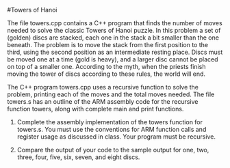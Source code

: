 #Towers of Hanoi

The file towers.cpp contains a C++ program that finds the number of moves 
needed to solve the classic Towers of Hanoi puzzle. In this problem a set of 
(golden) discs are stacked, each one in the stack a bit smaller than the one 
beneath. The problem is to move the stack from the first position to the third,
using the second position as an intermediate resting place. Discs must be moved
one at a time (gold is heavy), and a larger disc cannot be placed on top of a 
smaller one. According to the myth, when the priests finish moving the tower 
of discs according to these rules, the world will end.

The C++ program towers.cpp uses a recursive function to solve the problem, 
printing each of the moves and the total moves needed. The file towers.s has 
an outline of the ARM assembly code for the recursive function towers, along 
with complete main and print functions.

1. Complete the assembly implementation of the towers function for towers.s. 
You must use the conventions for ARM function calls and register usage as 
discussed in class. Your program must be recursive.

2. Compare the output of your code to the sample output for one, two, three, 
four, five, six, seven, and eight discs.

